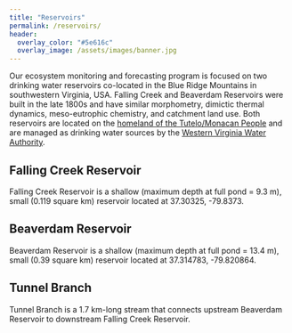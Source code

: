 ```yaml
---
title: "Reservoirs"
permalink: /reservoirs/
header:
  overlay_color: "#5e616c"
  overlay_image: /assets/images/banner.jpg
---
```

Our ecosystem monitoring and forecasting program is focused on two drinking water reservoirs co-located in the Blue Ridge Mountains in southwestern Virginia, USA. Falling Creek and Beaverdam Reservoirs were built in the late 1800s and have similar morphometry, dimictic thermal dynamics, meso-eutrophic chemistry, and catchment land use. Both reservoirs are located on the [homeland of the Tutelo/Monacan People](https://www.inclusive.vt.edu/resources/land-acknowledgement-and-labor-recognition.html) and are managed as drinking water sources by the [Western Virginia Water Authority](https://www.westernvawater.org).  

## Falling Creek Reservoir
Falling Creek Reservoir is a shallow (maximum depth at full pond = 9.3 m), small (0.119 square km) reservoir located at 37.30325, -79.8373. 

## Beaverdam Reservoir
Beaverdam Reservoir is a shallow (maximum depth at full pond = 13.4 m), small (0.39 square km) reservoir located at 37.314783, -79.820864.

## Tunnel Branch
Tunnel Branch is a 1.7 km-long stream that connects upstream Beaverdam Reservoir to downstream Falling Creek Reservoir.

